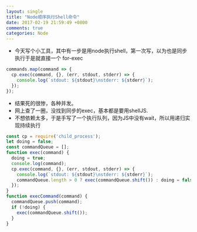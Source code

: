 ```yaml
---
layout: single
title: "Node顺序执行Shell命令"
date: 2017-02-19 21:59:49 +0800
comments: true
categories: Node
---
```

+ 今天写个小工具，其中有一步是用node执行shell，第一次写，以为也是同步执行于是就直接一个 for-exec

```js
commands.map(command => {
  cp.exec(command, {}, (err, stdout, stderr) => {
    console.log(`stdout: ${stdout}\nstderr: ${stderr}`);
  });
});
```
<!--more-->
+ 结果死的很惨，各种并发。
+ 网上查了一圈，没找到同步的exec，基本都是要用shellJS.
+ 不想依赖太多，于是手写了一个执行队列，因为JS中没有wait，所以用递归实现持续执行

```js
const cp = require('child_process');
let doing = false;
const commandQueue = [];
function exec(command) {
  doing = true;
  console.log(command);
  cp.exec(command, {}, (err, stdout, stderr) => {
    console.log(`stdout: ${stdout}\nstderr: ${stderr}`);
    commandQueue.length > 0 ? exec(commandQueue.shift()) : doing = false;
  });
}
function execCommand(command) {
  commandQueue.push(command);
  if (!doing) {
    exec(commandQueue.shift());
  }
}
```